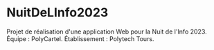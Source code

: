 # NuitDeLInfo2023
Projet de réalisation d'une application Web pour la Nuit de l'Info 2023. Équipe : PolyCartel. Établissement : Polytech Tours.

